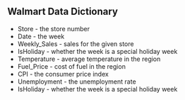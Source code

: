 ## Walmart Data Dictionary

- Store - the store number
-	Date - the week
-	Weekly_Sales -  sales for the given store
-	IsHoliday - whether the week is a special holiday week
-	Temperature - average temperature in the region
-	Fuel_Price - cost of fuel in the region
-	CPI - the consumer price index
-	Unemployment - the unemployment rate
-	IsHoliday - whether the week is a special holiday week
